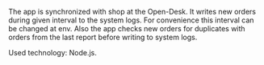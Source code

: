 The app is synchronized with shop at the Open-Desk.
It writes new orders during given interval to the system logs. For convenience this interval can be changed at env.
Also the app checks new orders for duplicates with orders from the last report before writing to system logs.

Used technology: Node.js.
